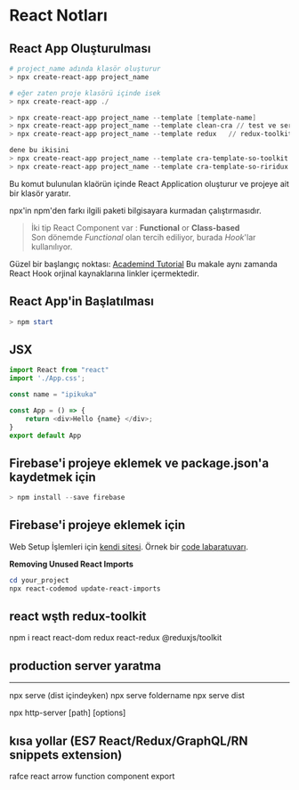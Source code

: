 # React Notları


## React App Oluşturulması
```powershell
# project_name adında klasör oluşturur
> npx create-react-app project_name

# eğer zaten proje klasörü içinde isek
> npx create-react-app ./

> npx create-react-app project_name --template [template-name]
> npx create-react-app project_name --template clean-cra // test ve servisworkerın kaldırılmış hali
> npx create-react-app project_name --template redux   // redux-toolkit kullanıyor

dene bu ikisini
> npx create-react-app project_name --template cra-template-so-toolkit
> npx create-react-app project_name --template cra-template-so-riridux
```
Bu komut bulunulan klaörün içinde React Application oluşturur ve projeye ait bir klasör yaratır.

npx'in npm'den farkı ilgili paketi bilgisayara kurmadan çalıştırmasıdır.

> İki tip React Component var : **Functional** or **Class-based**<br>
> Son dönemde *Functional* olan tercih ediliyor, burada *Hook*'lar kullanılıyor.

Güzel bir başlangıç noktası: [Academind Tutorial](https://academind.com/learn/react/react-hooks-introduction/) Bu makale aynı zamanda React Hook orjinal kaynaklarına linkler içermektedir.

## React App'in Başlatılması
```powershell
> npm start
```

## JSX
```javascript
import React from "react"
import './App.css';

const name = "ipikuka"

const App = () => {
    return <div>Hello {name} </div>;
}
export default App
```

## Firebase'i projeye eklemek ve package.json'a kaydetmek için
```powershell
> npm install --save firebase
```

## Firebase'i projeye eklemek için
Web Setup İşlemleri için [kendi sitesi](https://firebase.google.com/docs/web/setup).
Örnek bir [code labaratuvarı]().

**Removing Unused React Imports**
```powershell
cd your_project
npx react-codemod update-react-imports
```

## react wşth redux-toolkit
npm i react react-dom redux react-redux @reduxjs/toolkit


## production server yaratma
--------------
npx serve (dist içindeyken)
npx serve foldername
npx serve dist

npx http-server [path] [options]


## kısa yollar (ES7 React/Redux/GraphQL/RN snippets extension)
rafce   react arrow function component export
